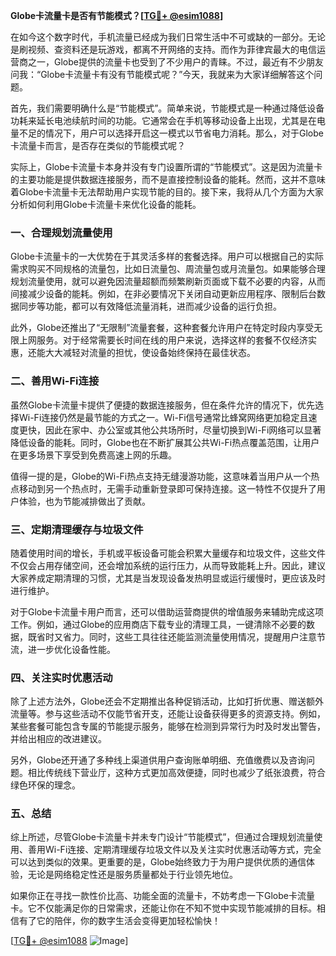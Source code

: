 **Globe卡流量卡是否有节能模式？[[TG💪+ @esim1088](https://t.me/s/esim1088)]**

在如今这个数字时代，手机流量已经成为我们日常生活中不可或缺的一部分。无论是刷视频、查资料还是玩游戏，都离不开网络的支持。而作为菲律宾最大的电信运营商之一，Globe提供的流量卡也受到了不少用户的青睐。不过，最近有不少朋友问我：“Globe卡流量卡有没有节能模式呢？”今天，我就来为大家详细解答这个问题。

首先，我们需要明确什么是“节能模式”。简单来说，节能模式是一种通过降低设备功耗来延长电池续航时间的功能。它通常会在手机等移动设备上出现，尤其是在电量不足的情况下，用户可以选择开启这一模式以节省电力消耗。那么，对于Globe卡流量卡而言，是否存在类似的节能模式呢？

实际上，Globe卡流量卡本身并没有专门设置所谓的“节能模式”。这是因为流量卡的主要功能是提供数据连接服务，而不是直接控制设备的能耗。然而，这并不意味着Globe卡流量卡无法帮助用户实现节能的目的。接下来，我将从几个方面为大家分析如何利用Globe卡流量卡来优化设备的能耗。

### **一、合理规划流量使用**
Globe卡流量卡的一大优势在于其灵活多样的套餐选择。用户可以根据自己的实际需求购买不同规格的流量包，比如日流量包、周流量包或月流量包。如果能够合理规划流量使用，就可以避免因流量超额而频繁刷新页面或下载不必要的内容，从而间接减少设备的能耗。例如，在非必要情况下关闭自动更新应用程序、限制后台数据同步等功能，都可以有效降低流量消耗，进而减少设备的运行负担。

此外，Globe还推出了“无限制”流量套餐，这种套餐允许用户在特定时段内享受无限上网服务。对于经常需要长时间在线的用户来说，选择这样的套餐不仅经济实惠，还能大大减轻对流量的担忧，使设备始终保持在最佳状态。

### **二、善用Wi-Fi连接**
虽然Globe卡流量卡提供了便捷的数据连接服务，但在条件允许的情况下，优先选择Wi-Fi连接仍然是最节能的方式之一。Wi-Fi信号通常比蜂窝网络更加稳定且速度更快，因此在家中、办公室或其他公共场所时，尽量切换到Wi-Fi网络可以显著降低设备的能耗。同时，Globe也在不断扩展其公共Wi-Fi热点覆盖范围，让用户在更多场景下享受到免费高速上网的乐趣。

值得一提的是，Globe的Wi-Fi热点支持无缝漫游功能，这意味着当用户从一个热点移动到另一个热点时，无需手动重新登录即可保持连接。这一特性不仅提升了用户体验，也为节能减排做出了贡献。

### **三、定期清理缓存与垃圾文件**
随着使用时间的增长，手机或平板设备可能会积累大量缓存和垃圾文件，这些文件不仅会占用存储空间，还会增加系统的运行压力，从而导致能耗上升。因此，建议大家养成定期清理的习惯，尤其是当发现设备发热明显或运行缓慢时，更应该及时进行维护。

对于Globe卡流量卡用户而言，还可以借助运营商提供的增值服务来辅助完成这项工作。例如，通过Globe的应用商店下载专业的清理工具，一键清除不必要的数据，既省时又省力。同时，这些工具往往还能监测流量使用情况，提醒用户注意节流，进一步优化设备性能。

### **四、关注实时优惠活动**
除了上述方法外，Globe还会不定期推出各种促销活动，比如打折优惠、赠送额外流量等。参与这些活动不仅能节省开支，还能让设备获得更多的资源支持。例如，某些套餐可能包含专属的节能提示服务，能够在检测到异常行为时及时发出警告，并给出相应的改进建议。

另外，Globe还开通了多种线上渠道供用户查询账单明细、充值缴费以及咨询问题。相比传统线下营业厅，这种方式更加高效便捷，同时也减少了纸张浪费，符合绿色环保的理念。

### **五、总结**
综上所述，尽管Globe卡流量卡并未专门设计“节能模式”，但通过合理规划流量使用、善用Wi-Fi连接、定期清理缓存垃圾文件以及关注实时优惠活动等方式，完全可以达到类似的效果。更重要的是，Globe始终致力于为用户提供优质的通信体验，无论是网络稳定性还是服务质量都处于行业领先地位。

如果你正在寻找一款性价比高、功能全面的流量卡，不妨考虑一下Globe卡流量卡。它不仅能满足你的日常需求，还能让你在不知不觉中实现节能减排的目标。相信有了它的陪伴，你的数字生活会变得更加轻松愉快！

[[TG💪+ @esim1088](https://t.me/s/esim1088) ![Image](https://i.postimg.cc/4NQfJmqS/Snipaste-2025-05-13-00-14-12.png)]
